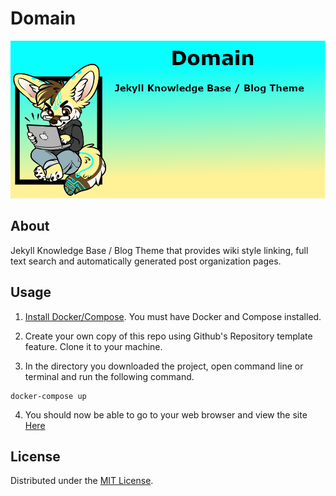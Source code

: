 # Domain

![Project-Banner](/readme/project-banner.png)

## About
Jekyll Knowledge Base / Blog Theme that provides wiki style linking, full text search and automatically generated post organization pages.

## Usage

1. [Install Docker/Compose](https://docs.docker.com/compose/install/). You must have Docker and Compose installed.

2. Create your own copy of this repo using Github's Repository template feature. Clone it to your machine.

3. In the directory you downloaded the project, open command line or terminal and run the following command.

```
docker-compose up
```
4. You should now be able to go to your web browser and view the site [Here](http://127.0.0.1:4000/)


## License

Distributed under the [MIT License](http://opensource.org/licenses/MIT).
